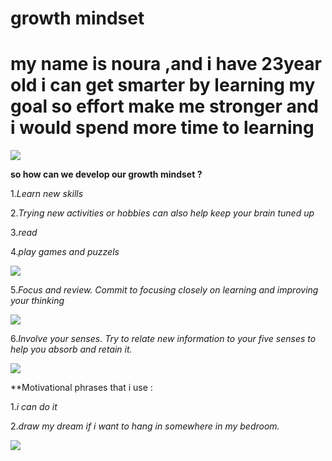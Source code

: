 # growth mindset  
# my name is noura ,and i have 23year old i can get smarter by learning my goal so effort make me stronger and i would spend more time to learning

![](https://encrypted-tbn0.gstatic.com/images?q=tbn:ANd9GcSPoiCE6S_cDFakI4d7OpRtvgSrH0b2p-J-B8lW6LwOtX-eiaaTdQ)

**so how can we develop our growth mindset ?**


1.*Learn new skills*

2.*Trying new activities or hobbies can also help keep your brain tuned up*


3.*read*

4.*play games and puzzels*

![](https://www.wikihow.com/images/thumb/d/d9/Improve-Mind-Power-Step-4.jpg/aid1220738-v4-900px-Improve-Mind-Power-Step-4.jpg)

 5.*Focus and review. Commit to focusing closely on learning and improving your thinking*
 
![](https://www.wikihow.com/images/thumb/b/b8/Improve-Mind-Power-Step-6.jpg/aid1220738-v4-900px-Improve-Mind-Power-Step-6.jpg)

6.*Involve your senses. Try to relate new information to your five senses to help you absorb and retain it.*

![](https://www.wikihow.com/images/thumb/c/ca/Improve-Mind-Power-Step-7.jpg/aid1220738-v4-900px-Improve-Mind-Power-Step-7.jpg)

**Motivational phrases that i use :

1.*i can do it*

2.*draw my dream if i want to hang in somewhere in my bedroom.*

![](https://i1.wp.com/www.hatit.net/wp-content/uploads/2019/02/%D9%85%D9%88%D8%AA%D9%81%D9%8A%D8%B4%D9%86.jpg?fit=700%2C300&ssl=1)

